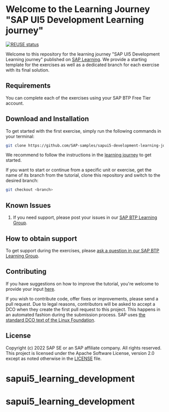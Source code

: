 # Welcome to the Learning Journey "SAP UI5 Development Learning journey"
[![REUSE status](https://api.reuse.software/badge/github.com/SAP-samples/sapui5-development-learning-journey)](https://api.reuse.software/info/github.com/sapui5-development-learning-journey)

Welcome to this repository for the learning journey "SAP UI5 Development Learning journey" published on [SAP Learning](https://learning.sap.com/learning-journey/). We provide a starting template for the exercises as well as a dedicated branch for each exercise with its final solution.

## Requirements
You can complete each of the exercises using your SAP BTP Free Tier account.

## Download and Installation

To get started with the first exercise, simply run the following commands in your terminal:

```sh
git clone https://github.com/SAP-samples/sapui5-development-learning-journey
```

We recommend to follow the instructions in the [learning journey](https://learning.sap.com/learning-journey/sapui5-development-learning-journey) to get started.


If you want to start or continue from a specific unit or exercise, get the name of its branch from the tutorial, clone this repository and switch to the desired branch:

```sh
git checkout <branch>
```

## Known Issues


1. If you need support, please post your issues in our [SAP BTP Learning Group](https://groups.community.sap.com/t5/sap-btp-learning/gh-p/SAP-BTP-Learning).

## How to obtain support

To get support during the exercises, please [ask a question in our SAP BTP Learning Group](https://groups.community.sap.com/t5/sap-btp-learning/gh-p/sapui5-development).

## Contributing
If you have suggestions on how to improve the tutorial, you're welcome to provide your input [here](https://github.com/SAP-samples/sapui5-development-learning-journey).

If you wish to contribute code, offer fixes or improvements, please send a pull request. Due to legal reasons, contributors will be asked to accept a DCO when they create the first pull request to this project. This happens in an automated fashion during the submission process. SAP uses [the standard DCO text of the Linux Foundation](https://developercertificate.org/).

## License
Copyright (c) 2022 SAP SE or an SAP affiliate company. All rights reserved. This project is licensed under the Apache Software License, version 2.0 except as noted otherwise in the [LICENSE](LICENSES/Apache-2.0.txt) file.

# sapui5_learning_development
# sapui5_learning_development

